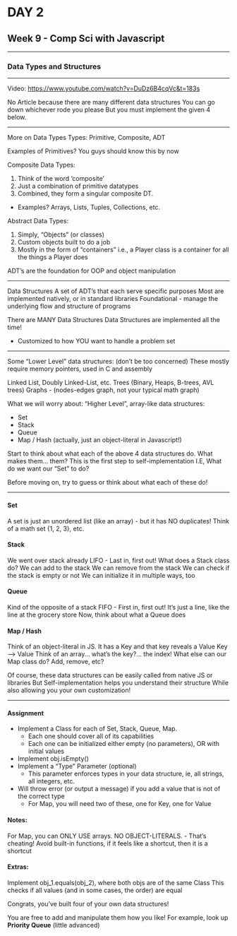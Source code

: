 # DAY 2

## Week 9 - Comp Sci with Javascript

-------------------------

### Data Types and Structures

-------------------------

Video:
<https://www.youtube.com/watch?v=DuDz6B4cqVc&t=183s>

No Article because there are many different data structures
You can go down whichever rode you please
But you must implement the given 4 below.

-------------------------

More on Data Types
Types: Primitive, Composite, ADT

Examples of Primitives?
You guys should know this by now

Composite Data Types:

1. Think of the word ‘composite’
2. Just a combination of primitive datatypes
3. Combined, they form a singular composite DT.

- Examples? Arrays, Lists, Tuples, Collections, etc.

Abstract Data Types:

1. Simply, “Objects” (or classes)
2. Custom objects built to do a job
3. Mostly in the form of “containers”
i.e., a Player class is a container for all the things a Player does

ADT’s are the foundation for OOP and object manipulation

-------------------------

Data Structures
A set of ADT’s that each serve specific purposes
Most are implemented natively, or in standard libraries
Foundational - manage the underlying flow and structure of programs

There are MANY Data Structures
Data Structures are implemented all the time!

- Customized to how YOU want to handle a problem set

-------------------------

Some “Lower Level” data structures: (don’t be too concerned)
These mostly require memory pointers, used in C and assembly

Linked List, Doubly Linked-List, etc.
Trees (Binary, Heaps, B-trees, AVL trees)
Graphs - (nodes-edges graph, not your typical math graph)

What we will worry about:
“Higher Level”, array-like data structures:

- Set
- Stack
- Queue
- Map / Hash (actually, just an object-literal in Javascript!)

Start to think about what each of the above 4 data structures do.
What makes them... them?
This is the first step to self-implementation
I.E, What do we want our “Set” to do?

Before moving on, try to guess or think about what each of these do!

-------------------------

#### Set

A set is just an unordered list (like an array) - but it has NO duplicates!
Think of a math set {1, 2, 3}, etc.

#### Stack

We went over stack already
LIFO - Last in, first out!
What does a Stack class do?
We can add to the stack
We can remove from the stack
We can check if the stack is empty or not
We can initialize it in multiple ways, too

#### Queue
Kind of the opposite of a stack
FIFO - First in, first out!
It’s just a line, like the line at the grocery store
Now, think about what a Queue does

#### Map / Hash

Think of an object-literal in JS.
It has a Key and that key reveals a Value
Key --> Value
Think of an array... what’s the key?... the index!
What else can our Map class do? Add, remove, etc?

Of course, these data structures can be easily called from native JS or libraries
But Self-implementation helps you understand their structure
While also allowing you your own customization!

-------------------------

#### Assignment

* Implement a Class for each of Set, Stack, Queue, Map.
  * Each one should cover all of its capabilities
  * Each one can be initialized either empty (no parameters), OR with initial values
* Implement obj.isEmpty()
* Implement a “Type” Parameter (optional)
  * This parameter enforces types in your data structure, ie, all strings, all integers, etc.
* Will throw error (or output a message) if you add a value that is not of the correct type
  * For Map, you will need two of these, one for Key, one for Value

#### Notes:

For Map, you can ONLY USE arrays. NO OBJECT-LITERALS. - That’s cheating!
Avoid built-in functions, if it feels like a shortcut, then it is a shortcut

#### Extras:

Implement obj_1.equals(obj_2), where both objs are of the same Class
This checks if all values (and in some cases, the order) are equal

Congrats, you’ve built four of your own data structures!

You are free to add and manipulate them how you like!
For example, look up **Priority Queue** (little advanced)